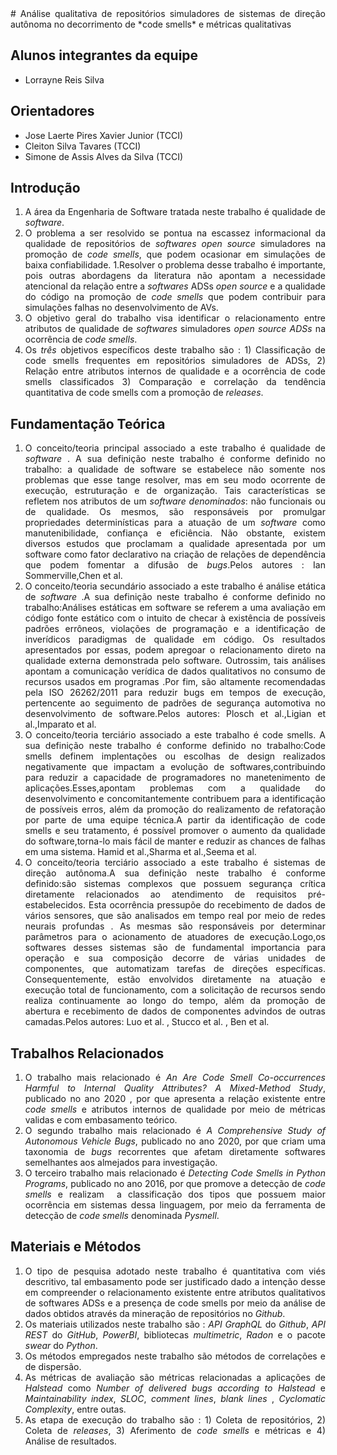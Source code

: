 <div align="justify">
# Análise qualitativa de repositórios simuladores de sistemas de direção autônoma no decorrimento de *code smells* e métricas qualitativas

## Alunos integrantes da equipe

* Lorrayne Reis Silva

## Orientadores

* Jose Laerte Pires Xavier Junior (TCCI)
* Cleiton Silva Tavares (TCCI)
* Simone de Assis Alves da Silva (TCCI)

## Introdução

1. A área da Engenharia de Software tratada neste trabalho é qualidade de *software*.
1. O problema a ser resolvido se pontua na escassez informacional da qualidade de repositórios de *softwares* *open source* simuladores na promoção de *code smells*, que podem ocasionar em simulações de baixa confiabilidade.
1.Resolver o problema desse trabalho é importante, pois outras abordagens da literatura não apontam a necessidade atencional da relação entre a *softwares* ADSs *open source* e a qualidade do código na promoção de *code smells* que podem contribuir para simulações falhas no desenvolvimento de AVs. 
1. O objetivo geral do trabalho visa identificar o relacionamento entre atributos de qualidade de *softwares* simuladores *open source ADSs* na ocorrência de *code smells*.
1. Os *três* objetivos específicos deste trabalho são : 1) Classificação de code smells frequentes em repositórios simuladores de ADSs, 2) Relação entre atributos internos de qualidade e a ocorrência de code smells classificados 3) Comparação e correlação da tendência quantitativa  de code smells com a promoção de *releases*.

## Fundamentação Teórica

1. O conceito/teoria principal associado a este trabalho é qualidade de *software* . A sua definição neste trabalho  é conforme definido no trabalho: 
a qualidade de software se estabelece não somente nos problemas que esse tange resolver, mas em seu modo ocorrente de execução, estruturação e de organização. Tais características se refletem nos atributos de um *software denominados*: não funcionais ou de qualidade. Os mesmos, são responsáveis por promulgar propriedades determinísticas para a atuação de um *software* como manutenibilidade, confiança e eficiência. Não obstante, existem diversos estudos que proclamam a qualidade apresentada por um software como fator declarativo na criação de relações de dependência que podem fomentar a difusão de *bugs*.Pelos autores : Ian Sommerville,Chen et al.
3. O conceito/teoria secundário associado a este trabalho é análise etática de *software* .A sua definição neste trabalho é conforme definido no trabalho:Análises estáticas em software se referem a uma avaliação em código fonte estático com o intuito de checar à existência de possíveis padrões errôneos, violações de programação e a identificação de inverídicos paradigmas de qualidade em código. Os resultados apresentados por essas, podem apregoar o relacionamento direto na qualidade externa demonstrada pelo software. Outrossim, tais análises apontam a comunicação verídica de dados qualitativos no consumo de recursos usados em programas .Por fim, são altamente recomendadas pela ISO 26262/2011 para reduzir bugs em tempos de execução, pertencente ao seguimento de padrões de segurança automotiva no desenvolvimento de software.Pelos autores: Plosch et al.,Ligian et al.,Imparato et al.
4. O conceito/teoria terciário associado a este trabalho é code smells. A sua definição neste trabalho é conforme definido no trabalho:Code smells definem implentações ou escolhas  de design realizados negativamente que impactam a evolução de softwares,contribuindo para reduzir a capacidade de programadores no manetenimento de aplicações.Esses,apontam problemas com a qualidade do desenvolvimento e concomitantemente contribuem para a identificação de possíveis erros, além da promoção do realizamento de refatoração por parte de uma equipe técnica.A partir da identificação de code smells e seu tratamento, é possível promover o aumento da qualidade do software,torna-lo mais fácil de manter e reduzir as chances de falhas em uma sistema. Hamid et al.,Sharma et al.,Seema et al.
6.  O conceito/teoria terciário associado a este trabalho é sistemas de direção autônoma.A sua definição neste trabalho é conforme definido:são sistemas complexos que possuem segurança crítica diretamente relacionados ao atendimento de requisitos pré-estabelecidos. Esta ocorrência pressupõe do recebimento de dados de vários sensores, que são analisados em tempo real por meio de redes neurais profundas . As mesmas são responsáveis por determinar parâmetros para o acionamento de atuadores de execução.Logo,os softwares desses sistemas são de fundamental importancia para operação e sua composição decorre de várias unidades de componentes, que automatizam tarefas de direções específicas. Consequentemente, estão envolvidos diretamente na atuação e execução total de funcionamento, com a solicitação de recursos sendo realiza continuamente ao longo do tempo, além da promoção de abertura e recebimento de dados de componentes advindos de outras camadas.Pelos autores: Luo et al. , Stucco et al. ,  Ben et al.

## Trabalhos Relacionados

1. O trabalho mais relacionado é *An Are Code Smell Co-occurrences Harmful to Internal Quality Attributes? A Mixed-Method Study*, publicado no ano 2020 , por que apresenta a relação existente entre *code smells* e atributos internos de qualidade por meio de métricas validas e com embasamento teórico.
1. O segundo trabalho mais relacionado é *A Comprehensive Study of Autonomous Vehicle Bugs*, publicado no ano 2020,  por que criam uma taxonomia de *bugs* recorrentes que afetam diretamente  softwares semelhantes aos almejados para investigação.
1. O terceiro trabalho mais relacionado é *Detecting Code Smells in Python Programs*, publicado no ano 2016, por que  promove a detecção de *code smells* e realizam  a classificação dos tipos que possuem maior ocorrência em sistemas dessa linguagem, por meio da ferramenta de detecção de *code smells* denominada *Pysmell*.
## Materiais e Métodos

1. O tipo de pesquisa adotado neste trabalho é  quantitativa com viés descritivo, tal embasamento pode ser justificado dado a intenção desse em compreender o relacionamento existente entre atributos qualitativos de softwares ADSs e a presença de code smells por meio da análise de dados obtidos através da mineração de repositórios no *Github*.
1. Os materiais utilizados neste trabalho são : *API GraphQL* do *Github*, *API REST* do *GitHub*, *PowerBI*, bibliotecas *multimetric*, *Radon* e o pacote *swear* do *Python*.
1. Os métodos empregados neste trabalho são  métodos de correlações e de dispersão. 
1. As métricas de avaliação são métricas relacionadas a aplicações de *Halstead* como *Number of delivered bugs according to Halstead* e *Maintainability index*, *SLOC*, *comment lines*, *blank lines* , *Cyclomatic Complexity*, entre outas.
1. As etapa de execução do trabalho são : 1) Coleta de repositórios, 2) Coleta de *releases*, 3) Aferimento de *code smells* e métricas e 4) Análise de resultados.
<div>
